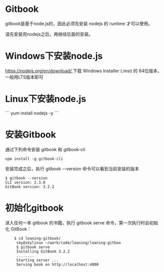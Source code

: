 # Gitbook
  gitbook是基于node.js的，因此必须先安装 nodejs 的 runtime 才可以使用。

  请先安装完nodejs之后，再继续后面的安装。
  
  <h1>Windows下安装node.js</h1>
  <a href='https://nodejs.org/en/download/ '>https://nodejs.org/en/download/ </a>下载 Windows Installer (.msi) 的 64位版本，一般用LTS版本即可
  
  <h1>Linux下安装node.js</h1>
  ```
  yum install nodejs -y
  ```
  
 
 <h1>安装Gitbook</h1>
 通过下列命令安装 gitbook 和 gitbook-cli
 
 ```
 npm install -g gitbook-cli
 ```
 安装完成之后，执行 gitbook --version 命令可以看到当前安装的版本
 
 	$ gitbook --version
   	CLI version: 2.3.0  
  	GitBook version: 3.2.2


 <h1>初始化gitbook</h1>
 进入任何一本 gitbook 的书籍，执行 gitbook serve 命令，第一次执行时会初始化 GitBook：	
 
 		$ cd leaning-gitbook/
		 sky@skylinux ~/work/code/leaning/leaning-gitboo
		 $ gitbook serve
		 Installing GitBook 3.2.2
		 ........
		 Starting server ... 
		 Serving book on http://localhost:4000
